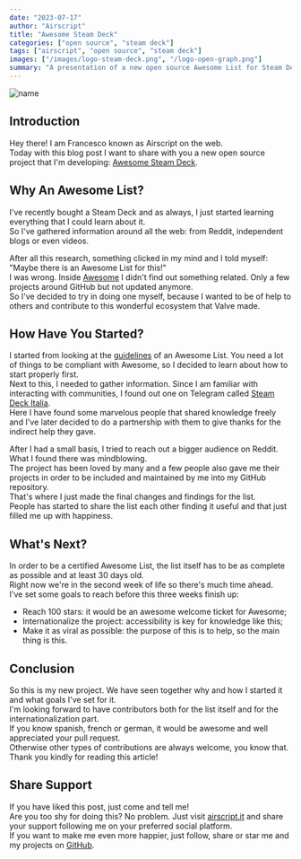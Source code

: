 ```yaml
---
date: "2023-07-17"
author: "Airscript"
title: "Awesome Steam Deck"
categories: ["open source", "steam deck"]
tags: ["airscript", "open source", "steam deck"]
images: ["/images/logo-steam-deck.png", "/logo-open-graph.png"]
summary: "A presentation of a new open source Awesome List for Steam Deck."
---
```


![name](/images/logo-steam-deck.png#center)

## Introduction
Hey there! I am Francesco known as Airscript on the web.  
Today with this blog post I want to share with you a new open source project that I'm developing: [Awesome Steam Deck][awesome-steam-deck].  

## Why An Awesome List?
I've recently bought a Steam Deck and as always, I just started learning everything that I could learn about it.  
So I've gathered information around all the web: from Reddit, independent blogs or even videos.  

After all this research, something clicked in my mind and I told myself: "Maybe there is an Awesome List for this!"  
I was wrong. Inside [Awesome][awesome] I didn't find out something related. Only a few projects around GitHub but not updated anymore.  
So I've decided to try in doing one myself, because I wanted to be of help to others and contribute to this wonderful ecosystem that Valve made.

## How Have You Started?
I started from looking at the [guidelines][guidelines] of an Awesome List.
You need a lot of things to be compliant with Awesome, so I decided to learn about how to start properly first.  
Next to this, I needed to gather information. Since I am familiar with interacting with communities, I found out one on Telegram called [Steam Deck Italia][steam-deck-italia].  
Here I have found some marvelous people that shared knowledge freely and I've later decided to do a partnership with them to give thanks for the indirect help they gave.  

After I had a small basis, I tried to reach out a bigger audience on Reddit. What I found there was mindblowing.  
The project has been loved by many and a few people also gave me their projects in order to be included and maintained by me into my GitHub repository.  
That's where I just made the final changes and findings for the list.  
People has started to share the list each other finding it useful and that just filled me up with happiness.

## What's Next?
In order to be a certified Awesome List, the list itself has to be as complete as possible and at least 30 days old.  
Right now we're in the second week of life so there's much time ahead.  
I've set some goals to reach before this three weeks finish up:
- Reach 100 stars: it would be an awesome welcome ticket for Awesome;
- Internationalize the project: accessibility is key for knowledge like this;
- Make it as viral as possible: the purpose of this is to help, so the main thing is this.

## Conclusion
So this is my new project. We have seen together why and how I started it and what goals I've set for it.  
I'm looking forward to have contributors both for the list itself and for the internationalization part.  
If you know spanish, french or german, it would be awesome and well appreciated your pull request.  
Otherwise other types of contributions are always welcome, you know that.  
Thank you kindly for reading this article!

## Share Support
If you have liked this post, just come and tell me!  
Are you too shy for doing this? No problem. Just visit [airscript.it][airscript-it] and share your support following me on your preferred social platform.  
If you want to make me even more happier, just follow, share or star me and my projects on [GitHub][github].

[airscript-it]: https://airscript.it
[github]: https://github.com/airscripts
[steam-deck-italia]: https://t.me/SteamDeckIta
[awesome]: https://github.com/sindresorhus/awesome
[awesome-steam-deck]: https://github.com/airscripts/awesome-steam-deck
[guidelines]: https://github.com/sindresorhus/awesome/blob/main/create-list.md
